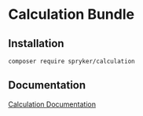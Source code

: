 # Calculation Bundle

## Installation

```
composer require spryker/calculation
```

## Documentation

[Calculation Documentation](http://spryker.github.io/core/bundles/calculation)
